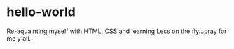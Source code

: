 # hello-world
 Re-aquainting myself with HTML, CSS and learning Less on the fly...pray for me y'all.
